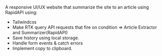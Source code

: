 A responsive UI/UX website that summarize the site to an article using RapidAPI using:
- Tailwindcss
- Make RTK query API requests that fire on condition => Article Extractor and Summarizer(RapidAPI)
- Save history using local storage.
- Handle form events & catch errors
- Implement copy to clipboard.
